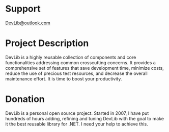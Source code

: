 # Support
DevLib@outlook.com

# Project Description
DevLib is a highly reusable collection of components and core functionalities addressing common crosscutting concerns. It provides a comprehensive set of features that save development time, minimize costs, reduce the use of precious test resources, and decrease the overall maintenance effort.
It is time to boost your productivity.

# Donation 
DevLib is a personal open source project. Started in 2007, I have put hundreds of hours adding, refining and tuning DevLib with the goal to make it the best reusable library for .NET. I need your help to achieve this.

<p><a href="https://www.paypal.com/cgi-bin/webscr?cmd=_s-xclick&amp;hosted_button_id=L473J8JFH3DS4" target="_blank"><img src="https://www.paypalobjects.com/en_US/i/btn/btn_donateCC_LG.gif" alt=""><br>
<br>
</a></p>
